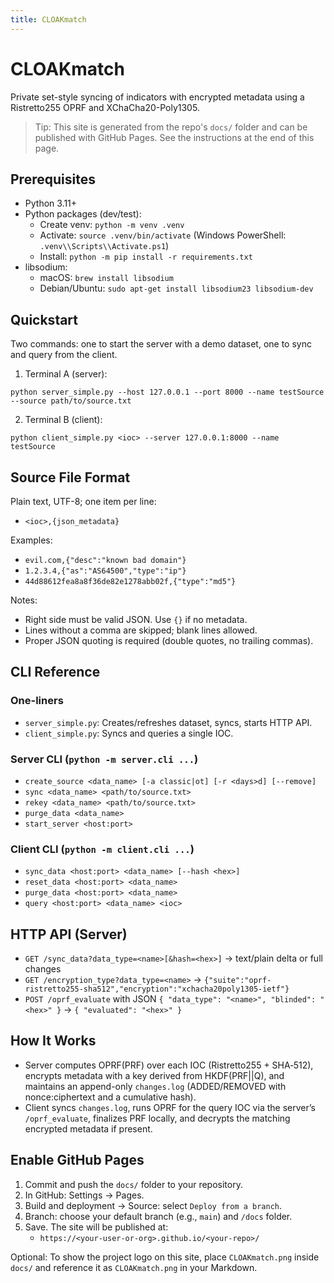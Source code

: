 ```yaml
---
title: CLOAKmatch
---
```


# CLOAKmatch

Private set-style syncing of indicators with encrypted metadata using a Ristretto255 OPRF and XChaCha20-Poly1305.

> Tip: This site is generated from the repo's `docs/` folder and can be published with GitHub Pages. See the instructions at the end of this page.

## Prerequisites

- Python 3.11+
- Python packages (dev/test):
  - Create venv: `python -m venv .venv`
  - Activate: `source .venv/bin/activate` (Windows PowerShell: `.venv\\Scripts\\Activate.ps1`)
  - Install: `python -m pip install -r requirements.txt`
- libsodium:
  - macOS: `brew install libsodium`
  - Debian/Ubuntu: `sudo apt-get install libsodium23 libsodium-dev`

## Quickstart

Two commands: one to start the server with a demo dataset, one to sync and query from the client.

1) Terminal A (server):

```
python server_simple.py --host 127.0.0.1 --port 8000 --name testSource --source path/to/source.txt
```

2) Terminal B (client):

```
python client_simple.py <ioc> --server 127.0.0.1:8000 --name testSource
```

## Source File Format

Plain text, UTF-8; one item per line:

- `<ioc>,{json_metadata}`

Examples:

- `evil.com,{"desc":"known bad domain"}`
- `1.2.3.4,{"as":"AS64500","type":"ip"}`
- `44d88612fea8a8f36de82e1278abb02f,{"type":"md5"}`

Notes:

- Right side must be valid JSON. Use `{}` if no metadata.
- Lines without a comma are skipped; blank lines allowed.
- Proper JSON quoting is required (double quotes, no trailing commas).

## CLI Reference

### One-liners

- `server_simple.py`: Creates/refreshes dataset, syncs, starts HTTP API.
- `client_simple.py`: Syncs and queries a single IOC.

### Server CLI (`python -m server.cli ...`)

- `create_source <data_name> [-a classic|ot] [-r <days>d] [--remove]`
- `sync <data_name> <path/to/source.txt>`
- `rekey <data_name> <path/to/source.txt>`
- `purge_data <data_name>`
- `start_server <host:port>`

### Client CLI (`python -m client.cli ...`)

- `sync_data <host:port> <data_name> [--hash <hex>]`
- `reset_data <host:port> <data_name>`
- `purge_data <host:port> <data_name>`
- `query <host:port> <data_name> <ioc>`

## HTTP API (Server)

- `GET /sync_data?data_type=<name>[&hash=<hex>]` → text/plain delta or full changes
- `GET /encryption_type?data_type=<name>` → `{"suite":"oprf-ristretto255-sha512","encryption":"xchacha20poly1305-ietf"}`
- `POST /oprf_evaluate` with JSON `{ "data_type": "<name>", "blinded": "<hex>" }` → `{ "evaluated": "<hex>" }`

## How It Works

- Server computes OPRF(PRF) over each IOC (Ristretto255 + SHA‑512), encrypts metadata with a key derived from HKDF(PRF||Q), and maintains an append-only `changes.log` (ADDED/REMOVED with nonce:ciphertext and a cumulative hash).
- Client syncs `changes.log`, runs OPRF for the query IOC via the server’s `/oprf_evaluate`, finalizes PRF locally, and decrypts the matching encrypted metadata if present.

## Enable GitHub Pages

1. Commit and push the `docs/` folder to your repository.
2. In GitHub: Settings → Pages.
3. Build and deployment → Source: select `Deploy from a branch`.
4. Branch: choose your default branch (e.g., `main`) and `/docs` folder.
5. Save. The site will be published at:
   - `https://<your-user-or-org>.github.io/<your-repo>/`

Optional: To show the project logo on this site, place `CLOAKmatch.png` inside `docs/` and reference it as `CLOAKmatch.png` in your Markdown.

